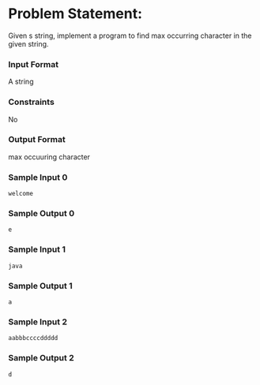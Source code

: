 # Problem Statement:

Given s string, implement a program to find max occurring character in the given string.

### Input Format

A string

### Constraints

No

### Output Format

max occuuring character

### Sample Input 0
```
welcome
```
### Sample Output 0
```
e
```
### Sample Input 1
```
java
```
### Sample Output 1
```
a
```
### Sample Input 2
```
aabbbccccddddd
```
### Sample Output 2
```
d
```
